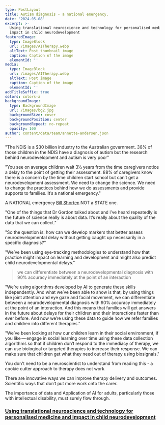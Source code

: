 ```yaml
---
type: PostLayout
title: Autism diagnosis - a national emergency.
date: '2024-05-08'
excerpt: >-
  Using translational neuroscience and technology for personalised medicine and
  impact in child neurodevelopment
featuredImage:
  type: ImageBlock
  url: /images/AITherapy.webp
  altText: Post thumbnail image
  caption: Caption of the image
  elementId: ''
media:
  type: ImageBlock
  url: /images/AITherapy.webp
  altText: Post image
  caption: Caption of the image
  elementId: ''
addTitleSuffix: true
colors: colors-a
backgroundImage:
  type: BackgroundImage
  url: /images/bg2.jpg
  backgroundSize: cover
  backgroundPosition: center
  backgroundRepeat: no-repeat
  opacity: 100
author: content/data/team/annette-andersen.json
---
```

"The NDIS is a $30 billion industry to the Australian government. 36% of those children in the NDIS have a diagnosis of autism but the research behind neurodevelopment and autism is very poor"

"You see on average children wait 3½ years from the time caregivers notice a delay to the point of getting their assessment. 88% of caregivers know there is a concern by the time children start school but can’t get a neurodevelopment assessment. We need to change the science. We need to change the practices behind how we do assessments and provide supports to families. It’s a national emergency."

A NATIONAL emergency [Bill Shorten](https://www.linkedin.com/in/bill-shorten-5464b7b7/)
NOT a STATE one.

"One of the things that Dr Gordon talked about and I’ve heard repeatedly is the future of science really is about data. It’s really about the quality of the data that we can collect."

"So the question is: how can we develop markers that better assess neurodevelopmental delay without getting caught up necessarily in a specific diagnosis?"

"We’ve been using eye-tracking methodologies to understand how that practice might impact on learning and development and might also predict child neurodevelopmental delays."

> we can differentiate between a neurodevelopmental diagnosis with 90% accuracy immediately at the point of an interaction

"We’re using algorithms developed by AI to generate these skills independently. And what we’ve been able to show is that, by using things like joint attention and eye gaze and facial movement, we can differentiate between a neurodevelopmental diagnosis with 90% accuracy immediately at the point of an interaction. And this means that families will get answers in the future about delays for their children and their interactions faster than ever before. And now we’re using these data to guide how we refer families and children into different therapies."

"We’ve been looking at how our children learn in their social environment, if you like — engage in social learning over time using these data collection algorithms so that if children don’t respond to the immediacy of therapy, we can use biological or targeted therapies to increase their response. We can make sure that children get what they need out of therapy using biosignals."

You don't need to be a neuroscientist to understand from reading this - a cookie cutter approach to therapy does not work.

There are innovative ways we can improve therapy delivery and outcomes. Scientific ways that don’t put more work onto the carer.

The importance of data and Application of AI for adults, particularly those with intellectual disability, must surely flow through.

### [Using translational neuroscience and technology for personalised medicine and impact in child neurodevelopment](https://www.royalsoc.org.au/images/pdf/journal/157-1-10Guastella.pdf)

